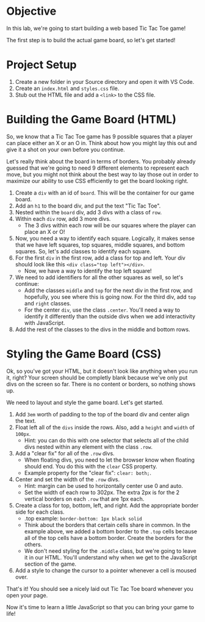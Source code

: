 # Objective
In this lab, we're going to start building a web based Tic Tac Toe game!

The first step is to build the actual game board, so let's get started!

# Project Setup
  1. Create a new folder in your Source directory and open it with VS Code.
  2. Create an `index.html` and `styles.css` file.
  3. Stub out the HTML file and add a `<link>` to the CSS file.

# Building the Game Board (HTML)
So, we know that a Tic Tac Toe game has 9 possible squares that a player can place either an X or an O in. Think about how you might lay this out and give it a shot on your own before you continue.

Let's really think about the board in terms of borders. You probably already guessed that we're going to need 9 different elements to represent each move, but you might not think about the best way to lay those out in order to maximize our ability to use CSS efficiently to get the board looking right.

  1. Create a `div` with an id of `board`. This will be the container for our game board.
  2. Add an `h1` to the board div, and put the text "Tic Tac Toe".
  3. Nested within the `board` div, add 3 divs with a class of `row`.
  4. Within each `div` row, add 3 more divs.
      * The 3 divs within each row will be our squares where the player can place an X or O!
  5. Now, you need a way to identify each square. Logically, it makes sense that we have left squares, top squares, middle squares, and bottom squares. So, let's add classes to identify each square.
  6. For the first `div` in the first row, add a class for top and left. Your div should look like this `<div class="top left"></div>`.
      * Now, we have a way to identify the top left square!
  7. We need to add identifiers for all the other squares as well, so let's continue:
      * Add the classes `middle` and `top` for the next div in the first row, and hopefully, you see where this is going now. For the third div, add `top` and `right` classes.
      * For the center `div`, use the class `.center`. You'll need a way to identify it differently than the outside divs when we add interactivity with JavaScript.
  8. Add the rest of the classes to the divs in the middle and bottom rows.

# Styling the Game Board (CSS)
Ok, so you've got your HTML, but it doesn't look like anything when you run it, right? Your screen should be completly blank because we've only put divs on the screen so far. There is no content or borders, so nothing shows up.

We need to layout and style the game board. Let's get started.

  1. Add `3em` worth of padding to the top of the board div and center align the text.
  2. Float left all of the `divs` inside the rows. Also, add a `height` and `width` of `100px`.
      * Hint: you can do this with one selector that selects all of the child divs nested within any element with the class `.row`.
  3. Add a "clear fix" for all of the `.row` divs.
      * When floating divs, you need to let the browser know when floating should end. You do this with the `clear` CSS property.
      * Example property for the "clear fix": `clear: both;`.
  4. Center and set the width of the `.row` divs.
      * Hint: margin can be used to horizontally center use 0 and auto.
      * Set the width of each row to 302px. The extra 2px is for the 2 vertical borders on each `.row` that are 1px each.
  5. Create a class for top, bottom, left, and right. Add the appropriate border side for each class.
      * .top example: `border-bottom: 1px black solid`
      * Think about the borders that certain cells share in common. In the example above, we added a bottom border to the `.top` cells because all of the top cells have a bottom border. Create the borders for the others.
      * We don't need styling for the `.middle` class, but we're going to leave it in our HTML. You'll understand why when we get to the JavaScript section of the game.
  6. Add a style to change the cursor to a pointer whenever a cell is moused over.

That's it! You should see a nicely laid out Tic Tac Toe board whenever you open your page.

Now it's time to learn a little JavaScript so that you can bring your game to life!